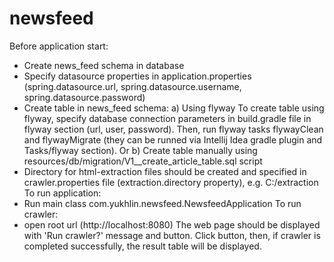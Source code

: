 # newsfeed
Before application start:
- Create news_feed schema in database
- Specify datasource properties in application.properties (spring.datasource.url, spring.datasource.username, spring.datasource.password)
- Create table in news_feed schema:
 a) Using flyway
    To create table using flyway, specify database connection parameters in build.gradle file in flyway section (url, user, password).
    Then, run flyway tasks flywayClean and flywayMigrate (they can be runned via Intellij Idea gradle plugin and Tasks/flyway section).
    Or
 b) Create table manually using resources/db/migration/V1__create_article_table.sql script
- Directory for html-extraction files should be created and specified in crawler.properties file (extraction.directory property), e.g. C:/extraction
To run application:
- Run main class com.yukhlin.newsfeed.NewsfeedApplication
To run crawler:
- open root url (http://localhost:8080)
The web page should be displayed with 'Run crawler?' message and button. Click button, then, if crawler is completed successfully, the result table will be displayed.
